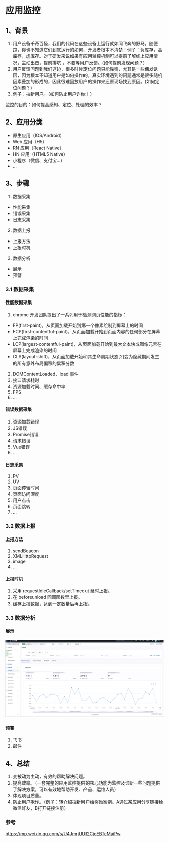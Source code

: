 # 应用监控

## 1、背景
1. 用户设备千奇百怪，我们的代码在这些设备上运行就如同飞奔的野马，随便跑，你也不知道它们到底运行的如何，开发者根本不清楚！例子：负库存，高库存，虚库存。对于研发来说如果有应用监控机制可以提前了解线上应用情况，主动出击，提前排坑 ，不要等用户反馈。(如何提前发现问题？)
2. 用户反馈问题到我们这边，很多时候定位问题只能靠猜，尤其是一些偶发诱因，因为根本不知道用户是如何操作的，真实环境遇到的问题通常是很多随机因素叠加的形成的，因此很难回放用户的操作来还原现场找到原因。(如何定位问题？)
3. 例子：拉新用户。（如何防止用户诈你！）


监控的目的：如何提高感知、定位、处理的效率？

## 2、应用分类

* 原生应用（IOS/Android）
* Web 应用（H5）
* RN 应用（React Native）
* HN 应用（HTML5 Native）
* 小程序（微信、支付宝...)
* ...

## 3、步骤
1. 数据采集
  - 性能采集
  - 错误采集
  - 日志采集
2. 数据上报
  - 上报方法
  - 上报时机
3. 数据分析
  - 展示
  - 预警

### 3.1 数据采集

#### 性能数据采集
1. chrome 开发团队提出了一系列用于检测网页性能的指标：
  - FP(first-paint)，从页面加载开始到第一个像素绘制到屏幕上的时间
  - FCP(first-contentful-paint)，从页面加载开始到页面内容的任何部分在屏幕上完成渲染的时间
  - LCP(largest-contentful-paint)，从页面加载开始到最大文本块或图像元素在屏幕上完成渲染的时间
  - CLS(layout-shift)，从页面加载开始和其生命周期状态[2]变为隐藏期间发生的所有意外布局偏移的累积分数
2. DOMContentLoaded、load 事件
3. 接口请求耗时
4. 资源加载时间、缓存命中率
5. FPS
6. …

#### 错误数据采集
1. 资源加载错误
2. JS错误
3. Promise错误
4. 请求错误
5. Vue错误
6. …

#### 日志采集
1. PV
2. UV
3. 页面停留时间
4. 页面访问深度
5. 用户点击
6. 页面跳转
7. …

### 3.2 数据上报

#### 上报方法
1. sendBeacon
2. XMLHttpRequest
3. image
4. ...

#### 上报时机
1. 采用 requestIdleCallback/setTimeout 延时上报。
2. 在 beforeunload 回调函数里上报。
3. 缓存上报数据，达到一定数量后再上报。

### 3.3 数据分析 
#### 展示
![](./data.jpg)

#### 预警
1. 飞书
2. 邮件

## 4、总结
1. 变被动为主动，有效的帮助解决问题。
2. 提高效率。（一套完整的应用监控提供的核心功能为监控及诊断一些问题提供了解决方案，可以有效地帮助开发、产品、运维人员）
3. 体现项目质量。
4. 防止用户欺诈。（例子：转介绍拉新用户给奖励案例。A通过某应用分享链接给微信好友，B打开链接注册）

### 参考

https://mp.weixin.qq.com/s/U4JmrjUUI2CjoEBTcMaiPw 